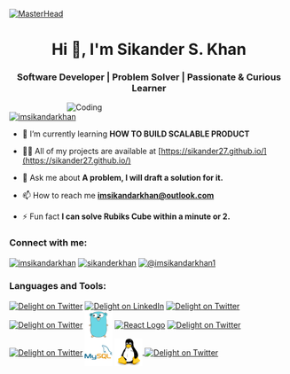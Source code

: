 [![MasterHead](https://sikander27.github.io/assets/images/banner.png)](https://sikander27.github.io/)

<h1 align="center">Hi 👋, I'm Sikander S. Khan</h1>
<h3 align="center">Software Developer | Problem Solver | Passionate & Curious Learner</h3>



<img align="right" alt="Coding" width="400" src="https://sikander27.github.io/assets/images/programmer.gif" />

<p align="left"> <a href="https://twitter.com/imsikandarkhan" target="blank"><img src="https://img.shields.io/twitter/follow/imsikandarkhan?logo=twitter&style=for-the-badge" alt="imsikandarkhan" /></a> </p>

- 🌱 I’m currently learning **HOW TO BUILD SCALABLE PRODUCT**

- 👨‍💻 All of my projects are available at [https://sikander27.github.io/](https://sikander27.github.io/)

- 💬 Ask me about **A problem, I will draft a solution for it.**

- 📫 How to reach me **imsikandarkhan@outlook.com**

- ⚡ Fun fact **I can solve Rubiks Cube within a minute or 2.**

<h3 align="left">Connect with me:</h3>
<p align="left">
<a href="https://twitter.com/imsikandarkhan" target="blank"><img align="center" src="https://raw.githubusercontent.com/rahuldkjain/github-profile-readme-generator/master/src/images/icons/Social/twitter.svg" alt="imsikandarkhan" height="30" width="40" /></a>
<a href="https://linkedin.com/in/sikanderkhan" target="blank"><img align="center" src="https://raw.githubusercontent.com/rahuldkjain/github-profile-readme-generator/master/src/images/icons/Social/linked-in-alt.svg" alt="sikanderkhan" height="30" width="40" /></a>
<a href="https://www.hackerrank.com/@imsikandarkhan1" target="blank"><img align="center" src="https://raw.githubusercontent.com/rahuldkjain/github-profile-readme-generator/master/src/images/icons/Social/hackerrank.svg" alt="@imsikandarkhan1" height="30" width="40" /></a>
</p>

<h3 align="left">Languages and Tools:</h3>
<p align="left">
<a href="https://www.python.org/" target="blank"><img align="center" src="https://raw.githubusercontent.com/rahuldkjain/github-profile-readme-generator/master/src/images/icons/ProgrammingLanguages/python.svg" alt="Delight on Twitter" width="50" /></a>
<a href="https://www.djangoproject.com/" target="blank"><img align="center" src="https://cdn.worldvectorlogo.com/logos/django.svg" alt="Delight on LinkedIn" width="50" /></a>
<a href="https://developer.mozilla.org/en-US/docs/Web/JavaScript" target="blank"><img align="center" src="https://raw.githubusercontent.com/rahuldkjain/github-profile-readme-generator/master/src/images/icons/ProgrammingLanguages/javascript.svg" alt="Delight on Twitter" width="50" /></a>
<a href="https://www.postgresql.org/" target="blank"><img align="center" src="https://raw.githubusercontent.com/rahuldkjain/github-profile-readme-generator/master/src/images/icons/Database/postgresql.svg" alt="Delight on Twitter" width="50" /></a>
<a href="https://golang.org" target="blank"><img align="center" src="https://raw.githubusercontent.com/devicons/devicon/master/icons/go/go-original.svg" alt="mysql" width="50"/></a>
<a href="https://react.dev" target="blank"><img align="center" src="https://cdn4.iconfinder.com/data/icons/logos-3/600/React.js_logo-512.png" alt="React Logo" width="50" /></a>
<a href="https://developer.mozilla.org/en-US/docs/Learn/Getting_started_with_the_web/HTML_basics" target="blank"><img align="center" src="https://raw.githubusercontent.com/rahuldkjain/github-profile-readme-generator/master/src/images/icons/FrontendDevelopment/html.svg" alt="Delight on Twitter" width="50" /></a>
<a href="https://developer.mozilla.org/en-US/docs/Web/CSS" target="blank"><img align="center" src="https://raw.githubusercontent.com/rahuldkjain/github-profile-readme-generator/master/src/images/icons/FrontendDevelopment/css.svg" alt="Delight on Twitter" width="50" /></a>
<a href="https://www.mysql.com/" target="blank"><img align="center" src="https://raw.githubusercontent.com/devicons/devicon/master/icons/mysql/mysql-original-wordmark.svg" alt="mysql" width="50"/></a>
<a href="https://www.linux.org/" target="blank"><img align="center" src="https://raw.githubusercontent.com/devicons/devicon/master/icons/linux/linux-original.svg" alt="linux" width="50"/> </a>
<a href="https://git-scm.com/" target="blank"><img align="center" src="https://www.vectorlogo.zone/logos/git-scm/git-scm-icon.svg" alt="Delight on Twitter" width="50" /></a>
</p>

